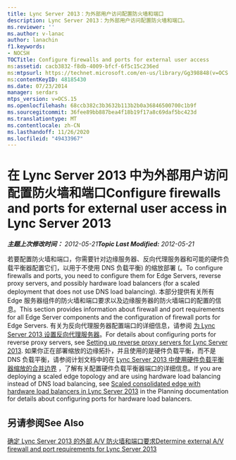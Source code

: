 ```yaml
---
title: Lync Server 2013：为外部用户访问配置防火墙和端口
description: Lync Server 2013：为外部用户访问配置防火墙和端口。
ms.reviewer: ''
ms.author: v-lanac
author: lanachin
f1.keywords:
- NOCSH
TOCTitle: Configure firewalls and ports for external user access
ms:assetid: cacb3832-f8db-4009-bfcf-6f5c15c236ed
ms:mtpsurl: https://technet.microsoft.com/en-us/library/Gg398848(v=OCS.15)
ms:contentKeyID: 48185430
ms.date: 07/23/2014
manager: serdars
mtps_version: v=OCS.15
ms.openlocfilehash: 68ccb382c3b3632b113b2b0a36846500700c1b9f
ms.sourcegitcommit: 36fee89bb887bea4f18b19f17a8c69daf5bc423d
ms.translationtype: MT
ms.contentlocale: zh-CN
ms.lasthandoff: 11/26/2020
ms.locfileid: "49433967"
---
```

# <a name="configure-firewalls-and-ports-for-external-user-access-in-lync-server-2013"></a><span data-ttu-id="bdbd4-103">在 Lync Server 2013 中为外部用户访问配置防火墙和端口</span><span class="sxs-lookup"><span data-stu-id="bdbd4-103">Configure firewalls and ports for external user access in Lync Server 2013</span></span>

<div data-xmlns="http://www.w3.org/1999/xhtml">

<div class="topic" data-xmlns="http://www.w3.org/1999/xhtml" data-msxsl="urn:schemas-microsoft-com:xslt" data-cs="https://msdn.microsoft.com/">

<div data-asp="https://msdn2.microsoft.com/asp">



</div>

<div id="mainSection">

<div id="mainBody"><span data-ttu-id="bdbd4-104">

<span> </span></span><span class="sxs-lookup"><span data-stu-id="bdbd4-104">

<span> </span></span></span>

<span data-ttu-id="bdbd4-105">_**主题上次修改时间：** 2012-05-21_</span><span class="sxs-lookup"><span data-stu-id="bdbd4-105">_**Topic Last Modified:** 2012-05-21_</span></span>

<span data-ttu-id="bdbd4-106">若要配置防火墙和端口，你需要针对边缘服务器、反向代理服务器和可能的硬件负载平衡器配置它们，以用于不使用 DNS 负载平衡) 的缩放部署 (。</span><span class="sxs-lookup"><span data-stu-id="bdbd4-106">To configure firewalls and ports, you need to configure them for Edge Servers, reverse proxy servers, and possibly hardware load balancers (for a scaled deployment that does not use DNS load balancing).</span></span> <span data-ttu-id="bdbd4-107">本部分提供有关所有 Edge 服务器组件的防火墙和端口要求以及边缘服务器的防火墙端口的配置的信息。</span><span class="sxs-lookup"><span data-stu-id="bdbd4-107">This section provides information about firewall and port requirements for all Edge Server components and the configuration of firewall ports for Edge Servers.</span></span> <span data-ttu-id="bdbd4-108">有关为反向代理服务器配置端口的详细信息，请参阅 [为 Lync Server 2013 设置反向代理服务器](lync-server-2013-setting-up-reverse-proxy-servers.md)。</span><span class="sxs-lookup"><span data-stu-id="bdbd4-108">For details about configuring ports for reverse proxy servers, see [Setting up reverse proxy servers for Lync Server 2013](lync-server-2013-setting-up-reverse-proxy-servers.md).</span></span> <span data-ttu-id="bdbd4-109">如果你正在部署缩放的边缘拓扑，并且使用的是硬件负载平衡，而不是 DNS 负载平衡，请参阅计划文档中的在 [Lync Server 2013 中使用硬件负载平衡器缩放的合并边界](lync-server-2013-scaled-consolidated-edge-with-hardware-load-balancers.md) ，了解有关配置硬件负载平衡器端口的详细信息。</span><span class="sxs-lookup"><span data-stu-id="bdbd4-109">If you are deploying a scaled edge topology and are using hardware load balancing instead of DNS load balancing, see [Scaled consolidated edge with hardware load balancers in Lync Server 2013](lync-server-2013-scaled-consolidated-edge-with-hardware-load-balancers.md) in the Planning documentation for details about configuring ports for hardware load balancers.</span></span>

<div>

## <a name="see-also"></a><span data-ttu-id="bdbd4-110">另请参阅</span><span class="sxs-lookup"><span data-stu-id="bdbd4-110">See Also</span></span>


[<span data-ttu-id="bdbd4-111">确定 Lync Server 2013 的外部 A/V 防火墙和端口要求</span><span class="sxs-lookup"><span data-stu-id="bdbd4-111">Determine external A/V firewall and port requirements for Lync Server 2013</span></span>](lync-server-2013-determine-external-a-v-firewall-and-port-requirements.md)  
  

<span data-ttu-id="bdbd4-112"></div>

</div>

<span> </span>

</div>

</div>

</span><span class="sxs-lookup"><span data-stu-id="bdbd4-112"></div>

</div>

<span> </span>

</div>

</div>

</span></span></div>

